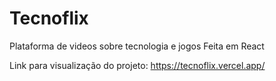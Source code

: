 # Tecnoflix
Plataforma de videos sobre tecnologia e jogos Feita em React

Link para visualização do projeto: https://tecnoflix.vercel.app/
